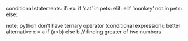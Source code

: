 conditional statements:
if:							ex: 	if  ‘cat’ in pets:
elif:								elif  ‘monkey’ not in pets:
else:	


note: python don’t have ternary operator (conditional expression):
better alternative
x = a if (a>b) else b		// finding greater of two numbers

